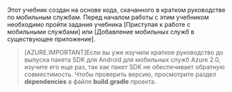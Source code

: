 Этот учебник создан на основе кода, скачанного в кратком руководстве по мобильным службам. Перед началом работы с этим учебником необходимо пройти задания учебника [Приступая к работе с мобильными службами] или [Добавление мобильных служб в существующее приложение].

> [AZURE.IMPORTANT]Если вы уже изучили краткое руководство до выпуска пакета SDK для Android для мобильных служб Azure 2.0, изучите его еще раз, так как пакет SDK не обеспечивает обратную совместимость. Чтобы проверить версию, просмотрите раздел **dependencies** в файле **build.gradle** проекта.


<!-- URLs. 
[Приступая к работе с мобильными службами]: ../articles/mobile-services-android-get-started.md
[Добавление мобильных служб в существующее приложение]: ../articles/mobile-services-android-get-started-data.md
-->

<!---HONumber=August15_HO6-->